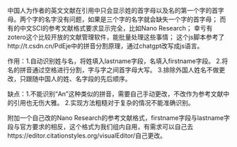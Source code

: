 中国人为作者的英文文献在引用中只会显示姓的首字母以及名的第一个字的首字母。两个字的名字没有问题，如果是三个字的名字就会缺失一个字的首字母；
而有的中文SCI的参考文献格式要求显示完全，比如Nano Research；
幸亏有zotero这个比较开放的文献管理软件，能批量处理这些事情；
这个js脚本参考了http://t.csdn.cn/PdEje中的拼音分割原理，通过chatgpt改写成js语言。

作用：1.自动识别姓与名，将姓填入lastname字段，名填入firstname字段。
2.将名的拼音通过空格进行分割，字与字之间首字母大写。
3.排除外国人姓名不做更改，只跟随中国人的姓、名字段的先后顺序。

缺点：1.不能识别“An”这种类似的拼音，需要自己手动更改，不改作为参考文献中的引用也无伤大雅。
2.实现方法粗糙对于复杂的情况不能准确识别。

附加一个自己改的Nano Research的参考文献格式，firstname字段与lastname字段与官方要求的相反，这个格式为我们组内自用，有需求可以自己去https://editor.citationstyles.org/visualEditor/自己更改。
